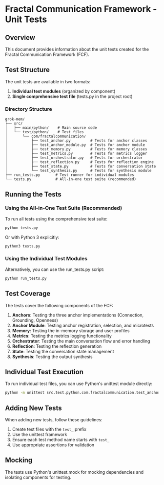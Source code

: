 # Fractal Communication Framework - Unit Tests

## Overview

This document provides information about the unit tests created for the Fractal Communication Framework (FCF).

## Test Structure

The unit tests are available in two formats:

1. **Individual test modules** (organized by component)
2. **Single comprehensive test file** (tests.py in the project root)

### Directory Structure

```
grok-mem/
├── src/
│   ├── main/python/    # Main source code
│   └── test/python/    # Test files
│       └── com/fractalcommunication/
│           ├── test_anchor.py         # Tests for anchor classes
│           ├── test_anchor_module.py  # Tests for anchor module
│           ├── test_memory.py         # Tests for memory classes
│           ├── test_metrics.py        # Tests for metrics logger
│           ├── test_orchestrator.py   # Tests for orchestrator
│           ├── test_reflection.py     # Tests for reflection engine
│           ├── test_state.py          # Tests for conversation state
│           └── test_synthesis.py      # Tests for synthesis module
├── run_tests.py       # Test runner for individual modules
└── tests.py           # All-in-one test suite (recommended)
```

## Running the Tests

### Using the All-in-One Test Suite (Recommended)

To run all tests using the comprehensive test suite:

```bash
python tests.py
```

Or with Python 3 explicitly:

```bash
python3 tests.py
```

### Using the Individual Test Modules

Alternatively, you can use the run_tests.py script:

```bash
python run_tests.py
```

## Test Coverage

The tests cover the following components of the FCF:

1. **Anchors**: Testing the three anchor implementations (Connection, Grounding, Openness)
2. **Anchor Module**: Testing anchor registration, selection, and microtests
3. **Memory**: Testing the in-memory storage and user profiles
4. **Metrics**: Testing the metrics logging functionality
5. **Orchestrator**: Testing the main conversation flow and error handling
6. **Reflection**: Testing the reflection generation
7. **State**: Testing the conversation state management
8. **Synthesis**: Testing the output synthesis

## Individual Test Execution

To run individual test files, you can use Python's unittest module directly:

```bash
python -m unittest src.test.python.com.fractalcommunication.test_anchor
```

## Adding New Tests

When adding new tests, follow these guidelines:

1. Create test files with the `test_` prefix
2. Use the unittest framework
3. Ensure each test method name starts with `test_`
4. Use appropriate assertions for validation

## Mocking

The tests use Python's unittest.mock for mocking dependencies and isolating components for testing.